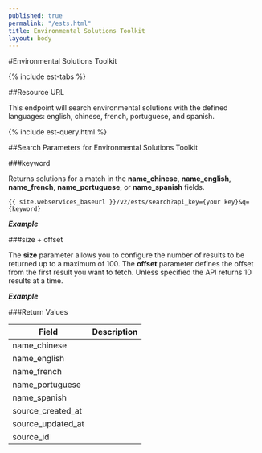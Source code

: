 ```yaml
---
published: true
permalink: "/ests.html"
title: Environmental Solutions Toolkit
layout: body
---
```


#Environmental Solutions Toolkit

{% include est-tabs %}

##Resource URL

This endpoint will search environmental solutions with the defined languages: english, chinese, french, portuguese, and spanish.

{% include est-query.html %}

##Search Parameters for Environmental Solutions Toolkit

###keyword

Returns solutions for a match in the **name_chinese**, **name_english**, **name_french**, **name_portuguese**, or **name_spanish** fields.

    {{ site.webservices_baseurl }}/v2/ests/search?api_key={your key}&q={keyword}

**_Example_**


###size + offset

The **size** parameter allows you to configure the number of results to be returned up to a maximum of 100. The **offset** parameter defines the offset from the first result you want to fetch. Unless specified the API returns 10 results at a time.

**_Example_**


###Return Values

| Field           | Description                                                     |
| --------------- | --------------------------------------------------------------- |
| name_chinese
| name_english
| name_french
| name_portuguese
| name_spanish
| source_created_at
| source_updated_at
| source_id
